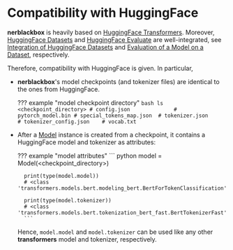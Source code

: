 # Compatibility with HuggingFace

**nerblackbox** is heavily based on [HuggingFace Transformers](https://huggingface.co/transformers/). 
Moreover, [HuggingFace Datasets](https://huggingface.co/docs/datasets/index) and [HuggingFace Evaluate](https://huggingface.co/docs/evaluate/index) are well-integrated, 
see [Integration of HuggingFace Datasets](../../data/support_huggingface_datasets) and [Evaluation of a Model on a Dataset](../../evaluation/support_evaluation), respectively.

Therefore, compatibility with HuggingFace is given.
In particular, 

- **nerblackbox**'s model checkpoints (and tokenizer files)  are identical to the ones from HuggingFace.

    ??? example "model checkpoint directory"
        ``` bash
        ls <checkpoint_directory>
        # config.json             
        # pytorch_model.bin
        # special_tokens_map.json 
        # tokenizer.json          
        # tokenizer_config.json   
        # vocab.txt
        ```

- After a [Model](../../../python_api/model) instance is created from a checkpoint, it contains a HuggingFace model and tokenizer as attributes:

    ??? example "model attributes"
        ``` python
        model = Model(<checkpoint_directory>)
        
        print(type(model.model))
        # <class 'transformers.models.bert.modeling_bert.BertForTokenClassification'>

        print(type(model.tokenizer))
        # <class 'transformers.models.bert.tokenization_bert_fast.BertTokenizerFast'>
        ```

    Hence, `model.model` and `model.tokenizer` can be used like any other **transformers** model and tokenizer, respectively.



